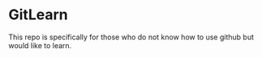 # GitLearn
This repo is specifically for those who do not know how to use github but would like to learn.
